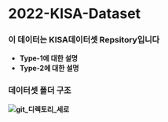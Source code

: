 # <strong>2022-KISA-Dataset
### 이 데이터는 KISA데이터셋 Repsitory입니다
 - Type-1에 대한 설명
 - Type-2에 대한 설명
 
### 데이터셋 폴더 구조
![git_디렉토리_세로](https://user-images.githubusercontent.com/77917710/218401656-d43f7590-2158-4537-a361-4793fb5edf92.jpg)

 
